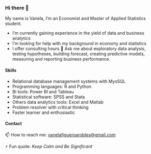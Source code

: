 ### Hi there 👋
My name is Vanela, I’m an Economist and Master of Applied Statistics student.
 - I’m currently gaining experience in the yield of data and business analytics
 - I’m looking for help with my background in economy and statistics
 - I offer consulting hours
 💬 Ask me about exploratory data analysis, testing hypotheses, building forecast, creating predictive models, measuring  and reporting business performance. 
####  Skills 
- Relational database management systems with MysSQL
- Programming languages: R and Python
- BI tools: Power BI and Tableau
- Statistical software: SPSS and Stata 
- Others data analytics tools: Excel and Matlab
- Problem resolver with  critical thinking 
- Faster learner and enthusiastic 
#### Contact 
📫 How to reach me: [vanelafigueroarobles\@gmail.com](vanelafigueroarobles@gmail.com)

⚡ Fun quote: *Keep Calm and  Be Significant*
